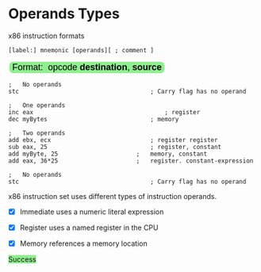 # Operands Types

x86 instruction formats

```[label:] mnemonic [operands][ ; comment ]```

<button style="background-color: lightgreen; color: black; border: 2px solid white; border-radius:10px; font-size: 18px;" type="button">Format:  opcode **destination**, **source**	</button>

```assembly
;	No operands
stc										; Carry flag has no operand

;	One operands
inc eax										; register
dec myBytes								; memory

;	Two operands
add ebx, ecx							; register register
sub eax, 25								; register, constant
add myByte, 25						;	memory, constant
add eax, 36*25						;	register. constant-expression

;	No operands
stc										; Carry flag has no operand
```



x86 instruction set uses different types of instruction operands.

- [x] Immediate		uses a numeric literal expression

- [x] Register             uses a named register in the CPU

- [x] Memory             references a memory location

  

<span style="background-color: lightgreen" class="label success">Success</span> 